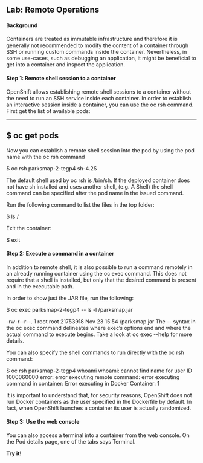 ## Lab: Remote Operations

#### Background

Containers are treated as immutable infrastructure and therefore it is generally not recommended to modify the content of a container through SSH or running custom commands inside the container. Nevertheless, in some use-cases, such as debugging an application, it might be beneficial to get into a container and inspect the application.

#### Step 1: Remote shell session to a container

OpenShift allows establishing remote shell sessions to a container without the need to run an SSH service inside each container. In order to establish an interactive session inside a container, you can use the oc rsh command. First get the list of available pods:

----
$ oc get pods
<output>
----
Now you can establish a remote shell session into the pod by using the pod name with the  oc rsh command 


$ oc rsh parksmap-2-tegp4
sh-4.2$


The default shell used by oc rsh is /bin/sh. If the deployed container does not have sh installed and uses another shell, (e.g. A Shell) the shell command can be specified after the pod name in the issued command.

Run the following command to list the files in the top folder:

$ ls /

<output>

Exit the container:

$ exit

#### Step 2: Execute a command in a container

In addition to remote shell, it is also possible to run a command remotely in an already running container using the oc exec command. This does not require that a shell is installed, but only that the desired command is present and in the executable path.

In order to show just the JAR file, run the following:

$ oc exec parksmap-2-tegp4 -- ls -l /parksmap.jar

-rw-r--r--. 1 root root 21753918 Nov 23 15:54 /parksmap.jar
The -- syntax in the oc exec command delineates where exec’s options end and where the actual command to execute begins. Take a look at oc exec --help for more details.

You can also specify the shell commands to run directly with the oc rsh command:

$ oc rsh parksmap-2-tegp4 whoami
whoami: cannot find name for user ID 1000060000
error: error executing remote command: error executing command in container: Error executing in Docker Container: 1

It is important to understand that, for security reasons, OpenShift does not run Docker containers as the user specified in the Dockerfile by default. In fact, when OpenShift launches a container its user is actually randomized.

#### Step 3: Use the web console

You can also access a terminal into a container from the web console. On the Pod details page, one of the tabs says Terminal. 

**Try it!**


